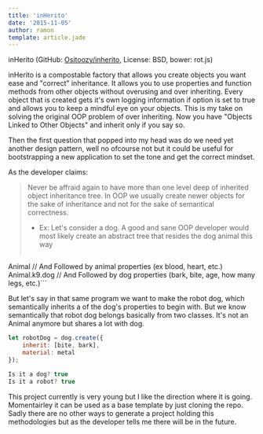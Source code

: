 ```yaml
---
title: 'inHerito'
date: '2015-11-05'
author: ramon
template: article.jade
---
```


inHerito (GitHub: [Ositoozy/inherito](Ositoozy/inherito), License: BSD, bower: rot.js)

inHerito is a compostable factory that allows you create objects you want ease and "correct" inheritance. It allows you to use properties and function methods from other objects without overusing and over inheriting. Every object that is created gets it's own logging information if option is set to true and allows you to keep a mindful eye on your objects. This is my take on solving the original OOP problem of over inheriting. Now you have "Objects Linked to Other Objects" and inherit only if you say so.

Then the first question that popped into my head was do we need yet another design pattern, well no ofcourse not but it could be useful for bootstrapping a new application to set the tone and get the correct mindset.

As the developer claims:
> Never be affraid again to have more than one level deep of inherited object inheritance tree. In OOP we usually create newer objects for the sake of inheritance and not for the sake of semantical correctness.
> - Ex: Let's consider a dog. A good and sane OOP developer would most likely create an abstract tree that resides the dog animal this way
> ```javascript
Animal // And Followed by animal properties (ex blood, heart, etc.)
 Animal.k9.dog // And Followed by dog properties (bark, bite, age, how many legs, etc.)```

But let's say in that same program we want to make the robot dog, which semantically inherits a of the dog's properties to begin with. But we know semantically that robot dog belongs basically from two classes. It's not an Animal anymore but shares a lot with dog.

```javascript
let robotDog = dog.create({
    inherit: [bite, bark],
    material: metal
});

Is it a dog? true
Is it a robot? true
```

This project currently is very young but I like the direction where it is going. Momentairley it can be used as a base template by just cloning the repo. Sadly there are no other ways to generate a project holding this methodologies but as the developer tells me there will be in the future.
